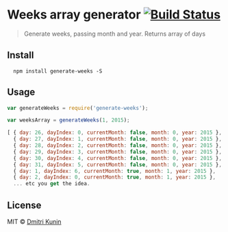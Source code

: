 # Weeks array generator [![Build Status](https://travis-ci.org/DKunin/generate-weeks.svg?branch=master)](https://travis-ci.org/DKunin/generate-weeks)

> Generate weeks, passing month and year. Returns array of days

## Install

```
  npm install generate-weeks -S

```


## Usage

```js
var generateWeeks = require('generate-weeks');

var weeksArray = generateWeeks(1, 2015);

[ { day: 26, dayIndex: 0, currentMonth: false, month: 0, year: 2015 },
  { day: 27, dayIndex: 1, currentMonth: false, month: 0, year: 2015 },
  { day: 28, dayIndex: 2, currentMonth: false, month: 0, year: 2015 },
  { day: 29, dayIndex: 3, currentMonth: false, month: 0, year: 2015 },
  { day: 30, dayIndex: 4, currentMonth: false, month: 0, year: 2015 },
  { day: 31, dayIndex: 5, currentMonth: false, month: 0, year: 2015 },
  { day: 1, dayIndex: 6, currentMonth: true, month: 1, year: 2015 },
  { day: 2, dayIndex: 0, currentMonth: true, month: 1, year: 2015 },
  ... etc you get the idea.

```

## License

MIT © [Dmitri Kunin](http://dkun.in)

